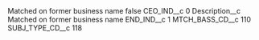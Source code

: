 <?xml version="1.0" encoding="UTF-8"?>
<CustomMetadata xmlns="http://soap.sforce.com/2006/04/metadata" xmlns:xsi="http://www.w3.org/2001/XMLSchema-instance" xmlns:xsd="http://www.w3.org/2001/XMLSchema">
    <label>Matched on former business name</label>
    <protected>false</protected>
    <values>
        <field>CEO_IND__c</field>
        <value xsi:type="xsd:string">0</value>
    </values>
    <values>
        <field>Description__c</field>
        <value xsi:type="xsd:string">Matched on former business name</value>
    </values>
    <values>
        <field>END_IND__c</field>
        <value xsi:type="xsd:string">1</value>
    </values>
    <values>
        <field>MTCH_BASS_CD__c</field>
        <value xsi:type="xsd:string">110</value>
    </values>
    <values>
        <field>SUBJ_TYPE_CD__c</field>
        <value xsi:type="xsd:string">118</value>
    </values>
</CustomMetadata>
